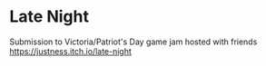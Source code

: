 # Late Night
 Submission to Victoria/Patriot's Day game jam hosted with friends
 https://justness.itch.io/late-night
